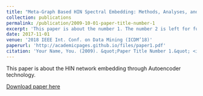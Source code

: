 ```yaml
---
title: "Meta-Graph Based HIN Spectral Embedding: Methods, Analyses, and Insights"
collection: publications
permalink: /publication/2009-10-01-paper-title-number-1
excerpt: 'This paper is about the number 1. The number 2 is left for future work.'
date: 2017-11-01
venue: '2018 IEEE Int. Conf. on Data Mining (ICDM’18)'
paperurl: 'http://academicpages.github.io/files/paper1.pdf'
citation: 'Your Name, You. (2009). &quot;Paper Title Number 1.&quot; <i>Journal 1</i>. 1(1).'
---
```

This paper is about the HIN network embedding through Autoencoder technology.

[Download paper here](http://yayachenyi.github.io/files/paper1.pdf)

